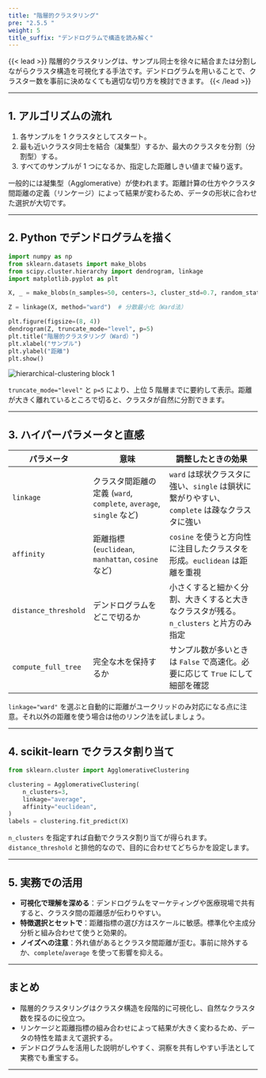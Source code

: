 ```yaml
---
title: "階層的クラスタリング"
pre: "2.5.5 "
weight: 5
title_suffix: "デンドログラムで構造を読み解く"
---
```


{{< lead >}}
階層的クラスタリングは、サンプル同士を徐々に結合または分割しながらクラスタ構造を可視化する手法です。デンドログラムを用いることで、クラスター数を事前に決めなくても適切な切り方を検討できます。
{{< /lead >}}

---

## 1. アルゴリズムの流れ

1. 各サンプルを 1 クラスタとしてスタート。
2. 最も近いクラスタ同士を結合（凝集型）するか、最大のクラスタを分割（分割型）する。
3. すべてのサンプルが 1 つになるか、指定した距離しきい値まで繰り返す。

一般的には凝集型（Agglomerative）が使われます。距離計算の仕方やクラスタ間距離の定義（リンケージ）によって結果が変わるため、データの形状に合わせた選択が大切です。

---

## 2. Python でデンドログラムを描く

```python
import numpy as np
from sklearn.datasets import make_blobs
from scipy.cluster.hierarchy import dendrogram, linkage
import matplotlib.pyplot as plt

X, _ = make_blobs(n_samples=50, centers=3, cluster_std=0.7, random_state=42)

Z = linkage(X, method="ward")  # 分散最小化（Ward法）

plt.figure(figsize=(8, 4))
dendrogram(Z, truncate_mode="level", p=5)
plt.title("階層的クラスタリング（Ward）")
plt.xlabel("サンプル")
plt.ylabel("距離")
plt.show()
```

![hierarchical-clustering block 1](/images/basic/clustering/hierarchical-clustering_block01.svg)

`truncate_mode="level"` と `p=5` により、上位 5 階層までに要約して表示。距離が大きく離れているところで切ると、クラスタが自然に分割できます。

---

## 3. ハイパーパラメータと直感

| パラメータ | 意味 | 調整したときの効果 |
| --- | --- | --- |
| `linkage` | クラスタ間距離の定義 (`ward`, `complete`, `average`, `single` など) | `ward` は球状クラスタに強い、`single` は鎖状に繋がりやすい、`complete` は疎なクラスタに強い |
| `affinity` | 距離指標 (`euclidean`, `manhattan`, `cosine` など) | `cosine` を使うと方向性に注目したクラスタを形成。`euclidean` は距離を重視 |
| `distance_threshold` | デンドログラムをどこで切るか | 小さくすると細かく分割、大きくすると大きなクラスタが残る。`n_clusters` と片方のみ指定 |
| `compute_full_tree` | 完全な木を保持するか | サンプル数が多いときは `False` で高速化。必要に応じて `True` にして細部を確認 |

`linkage="ward"` を選ぶと自動的に距離がユークリッドのみ対応になる点に注意。それ以外の距離を使う場合は他のリンク法を試しましょう。

---

## 4. scikit-learn でクラスタ割り当て

```python
from sklearn.cluster import AgglomerativeClustering

clustering = AgglomerativeClustering(
    n_clusters=3,
    linkage="average",
    affinity="euclidean",
)
labels = clustering.fit_predict(X)
```

`n_clusters` を指定すれば自動でクラスタ割り当てが得られます。`distance_threshold` と排他的なので、目的に合わせてどちらかを設定します。

---

## 5. 実務での活用

- **可視化で理解を深める**：デンドログラムをマーケティングや医療現場で共有すると、クラスタ間の距離感が伝わりやすい。
- **特徴選択とセットで**：距離指標の選び方はスケールに敏感。標準化や主成分分析と組み合わせて使うと効果的。
- **ノイズへの注意**：外れ値があるとクラスタ間距離が歪む。事前に除外するか、`complete`/`average` を使って影響を抑える。

---

## まとめ

- 階層的クラスタリングはクラスタ構造を段階的に可視化し、自然なクラスタ数を探るのに役立つ。
- リンケージと距離指標の組み合わせによって結果が大きく変わるため、データの特性を踏まえて選択する。
- デンドログラムを活用した説明がしやすく、洞察を共有しやすい手法として実務でも重宝する。

---

